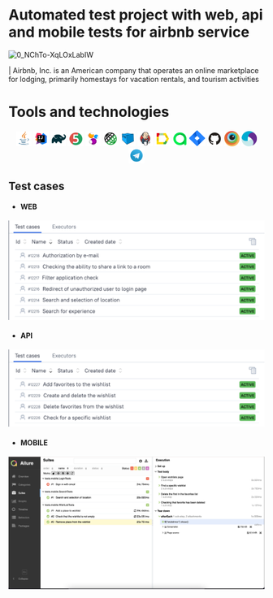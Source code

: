 # Automated test project with web, api and mobile tests for airbnb service

![0_NChTo-XqLOxLabIW](https://user-images.githubusercontent.com/36373593/184724462-cd7a9969-cb47-41c1-84f0-15942c9832ae.png)

| Airbnb, Inc. is an American company that operates an online marketplace for lodging, primarily homestays for vacation rentals, and tourism activities

# <a name="Technology">Tools and technologies</a>
<p  align="center">
<img width="6%" title="Java" src="images/logo/Java.svg">
<img width="6%" title="IntelliJ IDEA" src="images/logo/IntelliJIDEA.svg">
<img width="6%" title="Gradle" src="images/logo/Gradle.svg">
<img width="6%" title="JUnit5" src="images/logo/JUnit5.svg">
<img width="6%" title="Selenide" src="images/logo/Selenide.svg">
<img width="6%" title="RestAssured" src="images/logo/RestAssured.svg">
<img width="6%" title="Selenoid" src="images/logo/Selenoid.svg">
<img width="6%" title="Jenkins" src="images/logo/Jenkins.svg">
<img width="6%" title="Allure Report" src="images/logo/Allure.svg">
<img width="6%" title="Allure TestOps" src="images/logo/Allure_TO.svg">
<img width="6%" title="Jira" src="images/logo/Jira.svg">
<img width="6%" title="GitHub" src="images/logo/GitHub.svg">
<img width="6%" title="Browserstack" src="images/logo/Browserstack.svg">
<img width="6%" title="Appium" src="images/logo/Appium.svg">
<img width="6%" title="Telegram" src="images/logo/Telegram.svg">

## <a name="TestCases"></a> Test cases
- #### WEB
<p align="center">
<img title="WEB" src="images/screen/Web.PNG">
</p>

- #### API
<p align="center">
<img title="API" src="images/screen/Api.PNG">
</p>

- #### MOBILE
<p align="center">
<img title="Mobile" src="images/screen/Mobile.png">
</p>